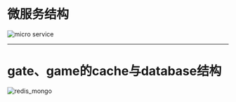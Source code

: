 # 微服务结构

![micro service](https://raw.githubusercontent.com/east-eden/server/master/docs/micro_service.png)
	

---------


# gate、game的cache与database结构
![redis_mongo](https://raw.githubusercontent.com/east-eden/server/master/docs/redis_mongo.png)
